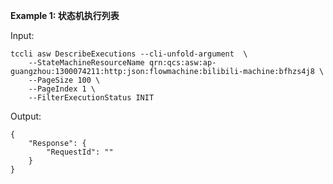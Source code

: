 **Example 1: 状态机执行列表**



Input: 

```
tccli asw DescribeExecutions --cli-unfold-argument  \
    --StateMachineResourceName qrn:qcs:asw:ap-guangzhou:1300074211:http:json:flowmachine:bilibili-machine:bfhzs4j8 \
    --PageSize 100 \
    --PageIndex 1 \
    --FilterExecutionStatus INIT
```

Output: 
```
{
    "Response": {
        "RequestId": ""
    }
}
```

